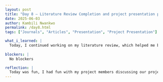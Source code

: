 ```yaml
---
layout: post
title: "Day 8 – Literature Review Completion and project presentation planning"
date: 2025-06-03
author: Kambili Nwankwo
permalink: /day8.html
tags: ["Journals", "Articles", "Presentation", "Project Presentation"]

what_i_learned: |
  Today, I continued working on my literature review, which helped me better understand the background and current research related to my topic. I focused on identifying key themes and gaps that can support my project's direction. In addition, I began planning for the upcoming project presentation by outlining main points and thinking through how to communicate my ideas clearly. Overall, it was a productive day of research and preparation.
  
blockers: |
  No blockers

reflection: |
  Today was fun, I had fun with my project members discussing our project articles that we are reviewing. I also had to learn more about the campus I am conducting research which is the Morgan State University Campus. I am optimistic about the research and I look forward to learning more on what we are going to explore
---
```

